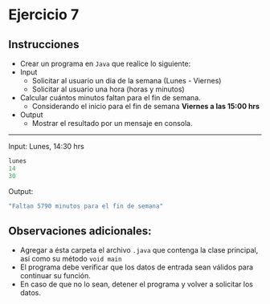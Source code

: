 # Ejercicio 7

## Instrucciones

- Crear un programa en `Java` que realice lo siguiente:
- Input
  - Solicitar al usuario un dia de la semana (Lunes - Viernes)
  - Solicitar al usuario una hora (horas y minutos)
- Calcular cuántos minutos faltan para el fin de semana.
  - Considerando el inicio para el fin de semana **Viernes a las 15:00 hrs**
- Output
  - Mostrar el resultado por un mensaje en consola.
--- 

Input: Lunes, 14:30 hrs
``` Java
lunes
14
30
```

Output:
```Java
"Faltan 5790 minutos para el fin de semana"
```

## Observaciones adicionales:

- Agregar a ésta carpeta el archivo `.java` que contenga la clase principal, así como su método `void main`
- El programa debe verificar que los datos de entrada sean válidos para continuar su función.
- En caso de que no lo sean, detener el programa y volver a solicitar los datos.